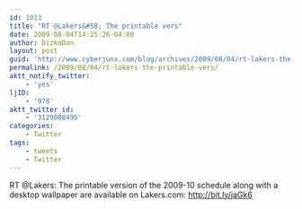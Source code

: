 ```yaml
---
id: 1013
title: "RT @Lakers&#58; The printable vers"
date: 2009-08-04T14:25:26-04:00
author: DizkoDan
layout: post
guid: 'http://www.cyberjunx.com/blog/archives/2009/08/04/rt-lakers-the-printable-vers/'
permalink: /2009/08/04/rt-lakers-the-printable-vers/
aktt_notify_twitter:
    - 'yes'
ljID:
    - '978'
aktt_twitter_id:
    - '3129008495'
categories:
    - Twitter
tags:
    - tweets
    - Twitter
---
```


RT @Lakers: The printable version of the 2009-10 schedule along with a desktop wallpaper are available on Lakers.com: <http://bit.ly/jaGk6>